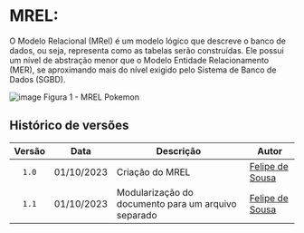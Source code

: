 # MREL:
O Modelo Relacional (MRel) é um modelo lógico que descreve o banco de dados, ou seja, representa como as tabelas serão construídas. Ele possui um nível de abstração menor que o Modelo Entidade Relacionamento (MER), se aproximando mais do nível exigido pelo Sistema de Banco de Dados (SGBD).


![image](https://github.com/SBD1/2023.2-Pokemon/assets/95441810/bcdf41b9-9d26-43fb-8940-379298251a5b)
Figura 1 - MREL Pokemon

## Histórico de versões

| Versão |    Data    | Descrição                                           | Autor                                          |
| :----: | :--------: | --------------------------                          | ---------------------------------------------- |
| `1.0`  | 01/10/2023 | Criação do MREL                                     | [Felipe de Sousa](https://github.com/fsousac)  |
| `1.1`  | 01/10/2023 | Modularização do documento para um arquivo separado | [Felipe de Sousa](https://github.com/fsousac)  |
